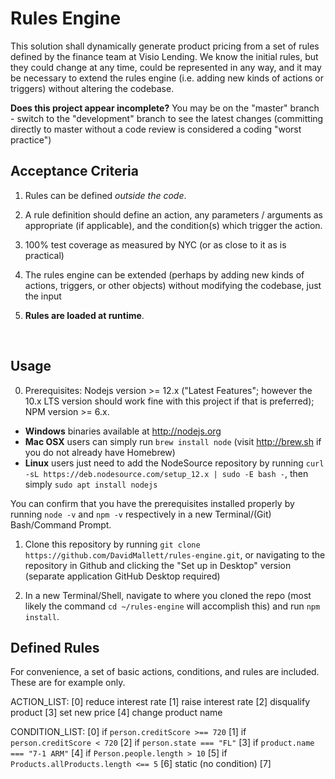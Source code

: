 # Rules Engine

This solution shall dynamically generate product pricing from a set of rules defined by the finance team at Visio Lending. We know the initial rules, but they could change at any time, could be represented in any way, and it may be necessary to extend the rules engine (i.e. adding new kinds of actions or triggers) without altering the codebase.

__Does this project appear incomplete?__ You may be on the "master" branch - switch to the "development" branch to see the latest changes (committing directly to master without a code review is considered a coding "worst practice")

## Acceptance Criteria

1. Rules can be defined _outside the code_.

2. A rule definition should define an action, any parameters / arguments as appropriate (if applicable), and the condition(s) which trigger the action.

3. 100% test coverage as measured by NYC (or as close to it as is practical)

4. The rules engine can be extended (perhaps by adding new kinds of actions, triggers, or other objects) without modifying the codebase, just the input

5. __Rules are loaded at runtime__.

&nbsp;

## Usage

0. Prerequisites: Nodejs version >= 12.x ("Latest Features"; however the 10.x LTS version should work fine with this project if that is preferred); NPM version >= 6.x.
  - __Windows__ binaries available at http://nodejs.org
  - __Mac OSX__ users can simply run `brew install node` (visit http://brew.sh if you do not already have Homebrew)
  - __Linux__ users just need to add the NodeSource repository by running `curl -sL https://deb.nodesource.com/setup_12.x | sudo -E bash -`, then simply `sudo apt install nodejs`

You can confirm that you have the prerequisites installed properly by running `node -v` and `npm -v` respectively in a new Terminal/(Git) Bash/Command Prompt.

1. Clone this repository by running `git clone https://github.com/DavidMallett/rules-engine.git`, or navigating to the repository in Github and clicking the "Set up in Desktop" version (separate application GitHub Desktop required)

2. In a new Terminal/Shell, navigate to where you cloned the repo (most likely the command `cd ~/rules-engine` will accomplish this) and run `npm install`.


## Defined Rules

For convenience, a set of basic actions, conditions, and rules are included. These are for example only.

ACTION_LIST:
[0] reduce interest rate
[1] raise interest rate
[2] disqualify product
[3] set new price
[4] change product name

CONDITION_LIST:
[0] if `person.creditScore >== 720`
[1] if `person.creditScore < 720`
[2] if `person.state === "FL"`
[3] if `product.name === "7-1 ARM"`
[4] if `Person.people.length > 10`
[5] if `Products.allProducts.length <== 5`
[6] static (no condition)
[7] 